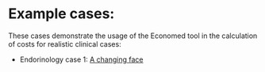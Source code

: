 # Example cases:

These cases demonstrate the usage of the Economed tool in the calculation of costs for realistic clinical cases:
- Endorinology case 1: [A changing face](https://github.com/jpoles1/economed/blob/master/examples/endocrine_case_1.md)